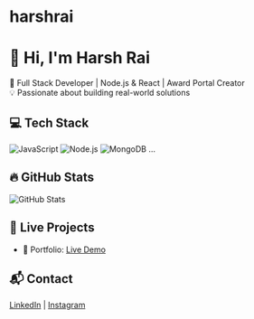 # harshrai
# 👋 Hi, I'm Harsh Rai

🎯 Full Stack Developer | Node.js & React | Award Portal Creator  
💡 Passionate about building real-world solutions

## 💻 Tech Stack
![JavaScript](https://img.shields.io/badge/-JavaScript-black?style=flat-square&logo=javascript)
![Node.js](https://img.shields.io/badge/-Node.js-black?style=flat-square&logo=node.js)
![MongoDB](https://img.shields.io/badge/-MongoDB-black?style=flat-square&logo=mongodb)
...

## 🔥 GitHub Stats
![GitHub Stats](https://github-readme-stats.vercel.app/api?username=harshrai214&show_icons=true)

## 🚀 Live Projects
- 🧩 Portfolio: [Live Demo](https://harshrai214)

## 📬 Contact
[LinkedIn](https://linkedin.com/in/harshrai06) | [Instagram](https://instagram.com/rai_sahabg/)
